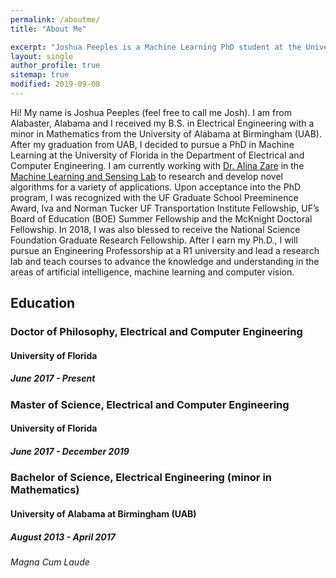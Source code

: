 ```yaml
---
permalink: /aboutme/
title: "About Me"

excerpt: "Joshua Peeples is a Machine Learning PhD student at the University of Florida."
layout: single
author_profile: true
sitemap: true
modified: 2019-09-08
---
```

Hi! My name is Joshua Peeples (feel free to call me Josh). I am from Alabaster, Alabama and I received my B.S. in Electrical Engineering with a minor in Mathematics from the University of Alabama at Birmingham (UAB). After my graduation from UAB, I decided to pursue a PhD in Machine Learning at the
University of Florida in the Department of Electrical and Computer Engineering. I am currently working with
[Dr. Alina Zare](https://faculty.eng.ufl.edu/machine-learning/people/faculty/) in the
[Machine Learning and Sensing Lab](https://faculty.eng.ufl.edu/machine-learning/machine-learning-sensing-lab/) to research and develop novel algorithms for a variety of applications. Upon acceptance into the PhD program, I was recognized with the UF Graduate School Preeminence Award, Iva and Norman Tucker UF Transportation Institute Fellowship, UF’s Board of Education (BOE) Summer Fellowship and the McKnight Doctoral Fellowship. In 2018, I was also blessed to receive the National Science Foundation Graduate Research Fellowship. After I earn my Ph.D., I will pursue an Engineering Professorship at a R1 university and lead a research lab and teach courses to advance the knowledge and understanding in the areas of artificial intelligence, machine learning and computer vision.


## Education

### Doctor of Philosophy, Electrical and Computer Engineering

#### University of Florida

##### June 2017 - Present

### Master of Science, Electrical and Computer Engineering

#### University of Florida

##### June 2017 - December 2019

### Bachelor of Science, Electrical Engineering (minor in Mathematics)

#### University of Alabama at Birmingham (UAB)

##### August 2013 - April 2017

###### Magna Cum Laude

<!-- ### Programming Languages
* MATLAB
* Python -->